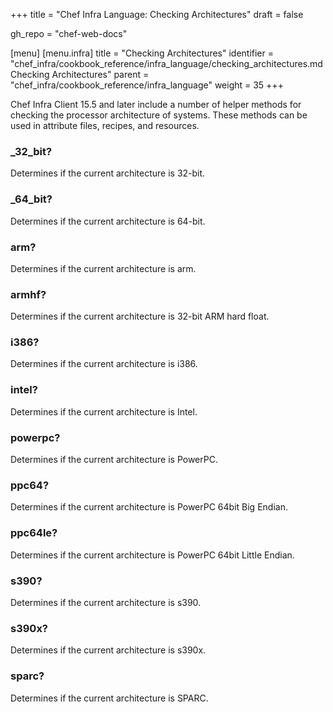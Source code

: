 +++
title = "Chef Infra Language: Checking Architectures"
draft = false

gh_repo = "chef-web-docs"

[menu]
  [menu.infra]
    title = "Checking Architectures"
    identifier = "chef_infra/cookbook_reference/infra_language/checking_architectures.md Checking Architectures"
    parent = "chef_infra/cookbook_reference/infra_language"
    weight = 35
+++

Chef Infra Client 15.5 and later include a number of helper methods for checking the processor architecture of systems. These methods can be used in attribute files, recipes, and resources.

### _32_bit?

Determines if the current architecture is 32-bit.

### _64_bit?

Determines if the current architecture is 64-bit.

### arm?

Determines if the current architecture is arm.

### armhf?

Determines if the current architecture is 32-bit ARM hard float.

### i386?

Determines if the current architecture is i386.

### intel?

Determines if the current architecture is Intel.

### powerpc?

Determines if the current architecture is PowerPC.

### ppc64?

Determines if the current architecture is PowerPC 64bit Big Endian.

### ppc64le?

Determines if the current architecture is PowerPC 64bit Little Endian.

### s390?

Determines if the current architecture is s390.

### s390x?

Determines if the current architecture is s390x.

### sparc?

Determines if the current architecture is SPARC.
